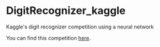 # DigitRecognizer_kaggle
Kaggle's digit recognizer competition using a neural network

You can find this competition <a href="https://www.kaggle.com/c/digit-recognizer">here</a>.
